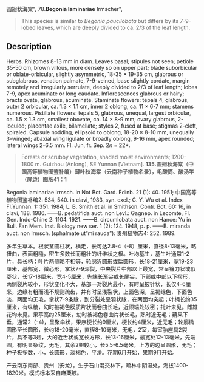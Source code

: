 圆翅秋海棠",
78.**Begonia laminariae** Irmscher",

> This species is similar to *Begonia paucilobata* but differs by its 7-9-lobed leaves, which are deeply divided to ca. 2/3 of the leaf length.

## Description
Herbs. Rhizomes 8-13 mm in diam. Leaves basal; stipules not seen; petiole 35-50 cm, brown villous, more densely so on upper part; blade suborbicular or oblate-orbicular, slightly asymmetric, 18-35 × 19-35 cm, glabrous or subglabrous, venation palmate, 7-9-veined, base slightly cordate, margin remotely and irregularly serrulate, deeply divided to 2/3 of leaf length; lobes 7-9, apex acuminate or long caudate. Inflorescences glabrous or hairy; bracts ovate, glabrous, acuminate. Staminate flowers: tepals 4, glabrous, outer 2 orbicular, ca. 1.3 × 1.1 cm, inner 2 oblong, ca. 11 × 6-7 mm; stamens numerous. Pistillate flowers: tepals 5, glabrous, unequal, largest orbicular, ca. 1.5 × 1.3 cm, smallest obovate, ca. 14 × 8-9 mm; ovary glabrous, 2-loculed; placentae axile, bilamellate; styles 2, fused at base; stigmas 2-cleft, spiraled. Capsule nodding, ellipsoid to oblong, 18-20 × 8-10 mm, unequally 3-winged; abaxial wing ligulate or broadly oblong, 9-16 mm, apex rounded; lateral wings 2-6.5 mm. Fl. Jun, fr. Sep. 2*n* = 22*.

> Forests or scrubby vegetation, shaded moist environments; 1200-1800 m. Guizhou (Anlong), SE Yunnan [Vietnam].
**135.圆翅秋海棠（中国高等植物图鉴补编）薄叶秋海棠（云南种子植物名录），毛酸筒、酸汤竿（屏边）图版41：1**

Begonia laminariae Irmsch. in Not Bot. Gard. Edinb. 21 (1): 40. 1951; 中国高等植物图鉴补编2: 534, 540. in clavi, 1983, syn. excl.; C. Y. Wu et al. Index Fl.Yunnan. 1: 351. 1984; L. B. Smith et al. in Smithson. Contr. Bot. 60: 16, in clavi, 188. 1986. ——B. pedatifida auct. non Levl.: Gagnep. in Lecomte, Fl. Gen. Indo-Chine 2: 1104. 1921. ——B. circumlobata auct. non Hance: Yu in Bull. Fan Mem. Inst. Biology new ser. 1 (2): 124. 1948, p. p. ——B. miranda auct. non Irmsch. (sphalmate ut“mi rauda”): 贵州植物志4: 252. 1989.

多年生草本。根状茎圆柱状，横走，长可达2.8-4（-8）厘米，直径8-13毫米，略扭曲，表面粗糙，密生多数长而粗壮的纤维状之根。叶均基生，基生叶通常1-2片，具长柄；叶片两侧略不相等，轮廓近圆形或扁圆形，长18-21厘米，宽19-23厘米，基部宽，微心形，掌状7-9深裂，中央裂片中部以上最宽，常呈镰刀状或似菱状，长17-18厘米，宽4-5厘米，先端长渐尖或长尾尖，下部或中部以下楔形，两侧裂片较小，形状变化不大，基部一对裂片最小，有时呈披针状，长仅4-6厘米，边缘有粗而浅不规则疏齿，并有时呈浅裂状，上面色深，呈褐绿色，下面色淡，两面均无毛，掌状7-9条脉，到分裂处呈羽状脉，在两面均突起；叶柄长约35厘米，有纵棱，幼时被褐色膜质片状而卷曲长毛，近顶端处较密；托叶未见。雌雄花均未见。果葶高约25厘米，幼时被褐色卷曲片状长毛，熟时近无毛；蒴果下垂，通常2（-4)，呈聚伞状，果序梗长约9厘米，梗长约4厘米，近无毛；轮廓椭圆形至长圆形，长约18-20毫米，直径8-10毫米，无毛，2室，每室胎座具2裂片，具不等3翅，大的近舌状或宽长方形，长13-16厘米，最宽处12-13毫米，先端圆，有明显条纹，无毛，其余2翅较小，长5.5-6.5毫米，上方的边呈圆形，无毛；种子极多数，小，长圆形，淡褐色，平滑。花期6月开始，果期9月开始。

产云南东南部、贵州（安龙）。生于石山混交林下，疏林中阴湿处，海拔1400-1820米。模式标本采自麻栗坡。
